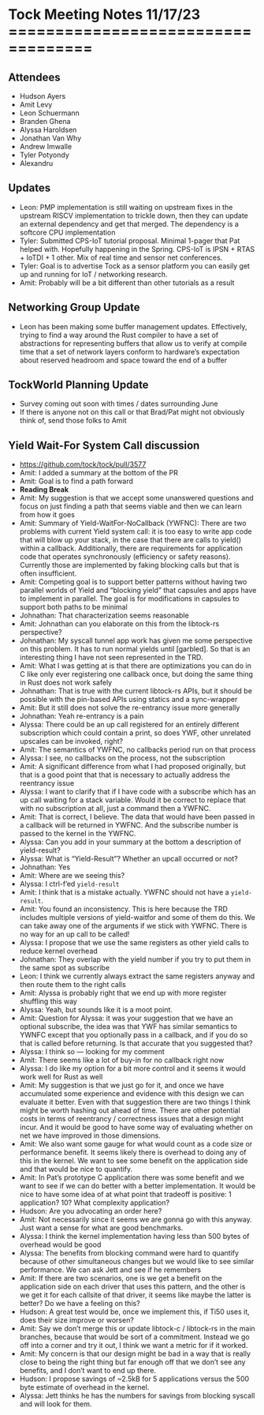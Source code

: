 # Tock Meeting Notes 11/17/23 ===================================

## Attendees
- Hudson Ayers
- Amit Levy
- Leon Schuermann
- Branden Ghena
- Alyssa Haroldsen
- Jonathan Van Why
- Andrew Imwalle
- Tyler Potyondy
- Alexandru


## Updates
- Leon: PMP implementation is still waiting on upstream fixes in the upstream
  RISCV implementation to trickle down, then they can update an external
  dependency and get that merged. The dependency is a softcore CPU
  implementation
- Tyler: Submitted CPS-IoT tutorial proposal. Minimal 1-pager that Pat helped
  with. Hopefully happening in the Spring. CPS-IoT is IPSN + RTAS + IoTDI + 1
  other. Mix of real time and sensor net conferences.
- Tyler: Goal is to advertise Tock as a sensor platform you can easily get up
  and running for IoT / networking research.
- Amit: Probably will be a bit different than other tutorials as a result

## Networking Group Update
- Leon has been making some buffer management updates. Effectively, trying to
  find a way around the Rust compiler to have a set of abstractions for
  representing buffers that allow us to verify at compile time that a set of
  network layers conform to hardware’s expectation about reserved headroom and
  space toward the end of a buffer

## TockWorld Planning Update
- Survey coming out soon with times / dates surrounding June
- If there is anyone not on this call or that Brad/Pat might not obviously
  think of, send those folks to Amit

## Yield Wait-For System Call discussion
- https://github.com/tock/tock/pull/3577 
- Amit: I added a summary at the bottom of the PR
- Amit: Goal is to find a path forward
- **Reading Break**
- Amit: My suggestion is that we accept some unanswered questions and focus on
  just finding a path that seems viable and then we can learn from how it goes
- Amit: Summary of Yield-WaitFor-NoCallback (YWFNC): There are two problems
  with current Yield system call: it is too easy to write app code that will
  blow up your stack, in the case that there are calls to yield() within a
  callback. Additionally, there are requirements for application code that
  operates synchronously (efficiency or safety reasons). Currently those are
  implemented by faking blocking calls but that is often insufficient.
- Amit: Competing goal is to support better patterns without having two
  parallel worlds of Yield and “blocking yield” that capsules and apps have to
  implement in parallel. The goal is for modifications in capsules to support
  both paths to be minimal
- Johnathan: That characterization seems reasonable
- Amit: Johnathan can you elaborate on this from the libtock-rs perspective?
- Johnathan: My syscall tunnel app work has given me some perspective on this
  problem. It has to run normal yields until [garbled]. So that is an
  interesting thing I have not seen represented in the TRD.
- Amit: What I was getting at is that there are optimizations you can do in C
  like only ever registering one callback once, but doing the same thing in
  Rust does not work safely
- Johnathan: That is true with the current libtock-rs APIs, but it should be
  possible with the pin-based APIs using statics and a sync-wrapper
- Amit: But it still does not solve the re-entrancy issue more generally
- Johnathan: Yeah re-entrancy is a pain
- Alyssa: There could be an up call registered for an entirely different
  subscription which could contain a print, so does YWF, other unrelated
  upscales can be invoked, right?
- Amit: The semantics of YWFNC, no callbacks period run on that process
- Alyssa: I see, no callbacks on the process, not the subscription
- Amit: A significant difference from what I had proposed originally, but that
  is a good point that that is necessary to actually address the reentrancy
  issue
- Alyssa: I want to clarify that if I have code with a subscribe which has an
  up call waiting for a stack variable. Would it be correct to replace that
  with no subscription at all, just a command then a YWFNC. 
- Amit: That is correct, I believe. The data that would have been passed in a
  callback will be returned in YWFNC. And the subscribe number is passed to the
  kernel in the YWFNC.
- Alyssa: Can you add in your summary at the bottom a description of
  yield-result? 
- Alyssa: What is “Yield-Result”? Whether an upcall occurred or not?
- Johnathan: Yes
- Amit: Where are we seeing this?
- Alyssa: I ctrl-f’ed `yield-result`
- Amit: I think that is a mistake actually. YWFNC should not have a
  `yield-result`.
- Amit: You found an inconsistency. This is here because the TRD includes
  multiple versions of yield-waitfor and some of them do this. We can take away
  one of the arguments if we stick with YWFNC. There is no way for an up call
  to be called!
- Alyssa: I propose that we use the same registers as other yield calls to
  reduce kernel overhead
- Johnathan: They overlap with the yield number if you try to put them in the
  same spot as subscribe
- Leon: I think we currently always extract the same registers anyway and then
  route them to the right calls
- Amit: Alyssa is probably right that we end up with more register shuffling
  this way
- Alyssa: Yeah, but sounds like it is a moot point.
- Amit: Question for Alyssa: it was your suggestion that we have an optional
  subscribe, the idea was that YWF has similar semantics to YWNFC except that
  you optionally pass in a callback, and if you do so that is called before
  returning. Is that accurate that you suggested that?
- Alyssa: I think so — looking for my comment
- Amit: There seems like a lot of buy-in for no callback right now
- Alyssa: I do like my option for a bit more control and it seems it would work
  well for Rust as well
- Amit: My suggestion is that we just go for it, and once we have accumulated
  some experience and evidence with this design we can evaluate it better. Even
  with that suggestion there are two things I think might be worth hashing out
  ahead of time. There are other potential costs in terms of reentrancy /
  correctness issues that a design might incur. And it would be good to have
  some way of evaluating whether on net we have improved in those dimensions. 
- Amit: We also want some gauge for what would count as a code size or
  performance benefit. It seems likely there is overhead to doing any of this
  in the kernel. We want to see some benefit on the application side and that
  would be nice to quantify.
- Amit: In Pat’s prototype C application there was some benefit and we want to
  see if we can do better with a better implementation. It would be nice to
  have some idea of at what point that tradeoff is positive: 1 application? 10?
  What complexity application?
- Hudson: Are you advocating an order here?
- Amit: Not necessarily since it seems we are gonna go with this anyway. Just
  want a sense for what are good benchmarks.
- Alyssa: I think the kernel implementation having less than 500 bytes of
  overhead would be good
- Alyssa: The benefits from blocking command were hard to quantify because of
  other simultaneous changes but we would like to see similar performance. We
  can ask Jett and see if he remembers
- Amit: If there are two scenarios, one is we get a benefit on the application
  side on each driver that uses this pattern, and the other is we get it for
  each callsite of that driver, it seems like maybe the latter is better? Do we
  have a feeling on this?
- Hudson: A great test would be, once we implement this, if Ti50 uses it, does
  their size improve or worsen?
- Amit: Say we don’t merge this or update libtock-c / libtock-rs in the main
  branches, because that would be sort of a commitment. Instead we go off into
  a corner and try it out, I think we want a metric for if it worked.
- Amit: My concern is that our design might be bad in a way that is really
  close to being the right thing but far enough off that we don’t see any
  benefits, and I don’t want to end up there. 
- Hudson: I propose savings of ~2.5kB for 5 applications versus the 500 byte
  estimate of overhead in the kernel.
- Alyssa: Jett thinks he has the numbers for savings from blocking syscall and
  will look for them.
